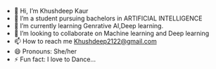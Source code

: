 - 👋 Hi, I’m Khushdeep Kaur
- 👀 I’m a student pursuing bachelors in ARTIFICIAL INTELLIGENCE
- 🌱 I’m currently learning Genrative AI,Deep learning.
- 💞️ I’m looking to collaborate on Machine learning and Deep learning
- 📫 How to reach me Khushdeep2122@gmail.com
- 😄 Pronouns: She/her
- ⚡ Fun fact: I love to Dance...

<!---Feel free to explore my repositories and reach out to collaborate or connect!

Khushdeep-21/Khushdeep-21 is a ✨ special ✨ repository because its `README.md` (this file) appears on your GitHub profile.
You can click the Preview link to take a look at your changes.
--->
